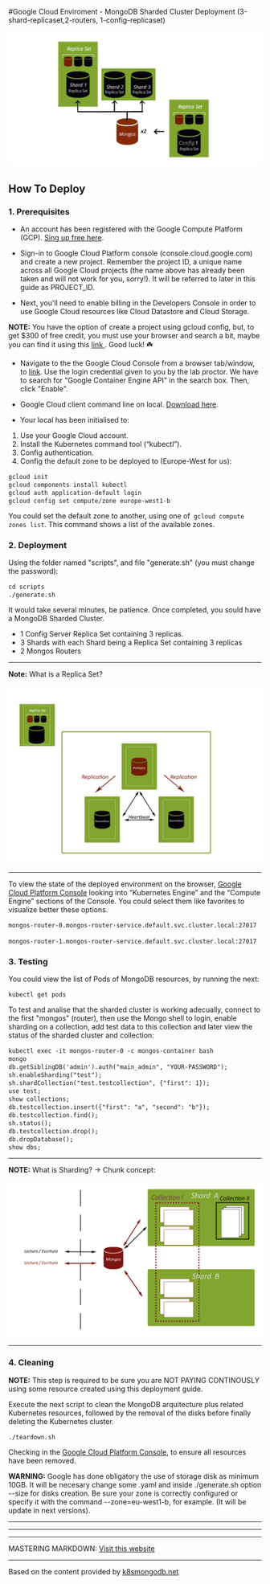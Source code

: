 #Google Cloud Enviroment - MongoDB Sharded Cluster Deployment (3-shard-replicaset,2-routers, 1-config-replicaset)

<img src="img/shardedcluster.png" style="width: 700px;"/>

## How To Deploy

### 1. Prerequisites

- An account has been registered with the Google Compute Platform (GCP). [Sing up free here](https://cloud.google.com/free/).

-  Sign-in to Google Cloud Platform console (console.cloud.google.com) and create a new project. Remember the project ID, a unique name across all Google Cloud projects (the name above has already been taken and will not work for you, sorry!). It will be referred to later in this guide as PROJECT_ID.
 
- Next, you'll need to enable billing in the Developers Console in order to use Google Cloud resources like Cloud Datastore and Cloud Storage.

**NOTE:** You have the option of create a project using gcloud config, but, to get $300 of free credit, you must use your browser and search a bit, maybe you can find it using this [link ](https://cloud.google.com/free/docs/gcp-free-tier). Good luck! ☘️ 

- Navigate to the the Google Cloud Console from a browser tab/window, to [link](https://console.cloud.google.com). Use the login credential given to you by the lab proctor. We have to 
search for "Google Container Engine API" in the search box. Then, click "Enable".


- Google Cloud client command line on local. [Download here](https://cloud.google.com/sdk/docs/quickstarts).
- Your local has been initialised to: 

1. Use your Google Cloud account. 
2. Install the Kubernetes command tool (“kubectl”).
3. Config authentication.
4. Config the default zone to be deployed to (Europe-West for us):

```
gcloud init
gcloud components install kubectl
gcloud auth application-default login
gcloud config set compute/zone europe-west1-b
```
You could set the default zone to another, using one of` gcloud compute zones list`. This command shows a list of the available zones.


### 2. Deployment

Using the folder named "scripts", and file "generate.sh" (you must change the password):

```
cd scripts
./generate.sh
```
It would take several minutes, be patience.
Once completed, you sould have a MongoDB Sharded Cluster.

* 1 Config Server Replica Set containing 3 replicas.
* 3 Shards with each Shard being a Replica Set containing 3 replicas
* 2 Mongos Routers

-----
**Note:** What is a Replica Set?

![](img/mongoreplicaset.png)

-----

To view the state of the deployed environment on the browser, [Google Cloud Platform Console](https://console.cloud.google.com) looking into “Kubernetes Engine” and the “Compute Engine” sections of the Console. You could select them like favorites to visualize better these options. 

```
mongos-router-0.mongos-router-service.default.svc.cluster.local:27017

mongos-router-1.mongos-router-service.default.svc.cluster.local:27017

```

### 3. Testing


You could view the list of Pods of MongoDB resources, by running the next:

``` 
kubectl get pods
```


To test and analise that the sharded cluster is working adecually, connect to the first "mongos" (router), then use the Mongo shell to login, enable sharding on a collection, add test data to this collection and later view the status of the sharded cluster and collection:

```
kubectl exec -it mongos-router-0 -c mongos-container bash
mongo
db.getSiblingDB('admin').auth("main_admin", "YOUR-PASSWORD");
sh.enableSharding("test");
sh.shardCollection("test.testcollection", {"first": 1});
use test;
show collections;
db.testcollection.insert({"first": "a", "second": "b"});
db.testcollection.find();
sh.status();
db.testcollection.drop();
db.dropDatabase();
show dbs;
```

---

**NOTE:** What is Sharding? → Chunk concept:

![](img/sharding.png)

---

### 4. Cleaning

**NOTE:** This step is required to be sure you are NOT PAYING CONTINOUSLY using some resource created using this deployment guide.

Execute the next script to clean the MongoDB arquitecture plus related Kubernetes resources, followed by the removal of the disks before finally deleting the Kubernetes cluster.

```
./teardown.sh
```
Checking in the [Google Cloud Platform Console](https://console.cloud.google.com), to ensure all resources have been removed.

**WARNING:** Google has done obligatory the use of storage disk as minimum 10GB. It will be necesary change some .yaml and inside ./generate.sh option --size for disks creation. Be sure your zone is correctly configured or specify it with the command --zone=eu-west1-b, for example. (It will be update in next versions).

---
---
---

MASTERING MARKDOWN: [Visit this website](https://guides.github.com/features/mastering-markdown/) 


----
Based on the content provided by [k8smongodb.net](https://k8smongodb.net)


